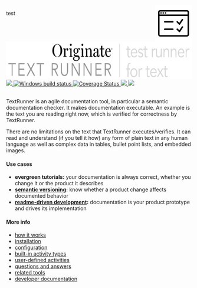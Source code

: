 <!-- logo is from: https://icons8.com/icon/40886/test -->
<img src="documentation/logo2.png" align="right">

test

<img src="documentation/logo.png" width="651" height="100" alt="TextRunner - test framework for documentation">

<a href="https://circleci.com/gh/Originate/text-runner">
  <img src="https://circleci.com/gh/Originate/text-runner.svg?style=shield" />
</a>
<a href="https://ci.appveyor.com/project/kevgo/text-runner/branch/master">
  <img src="https://ci.appveyor.com/api/projects/status/4qasl63vrmcu06e6/branch/master?svg=true" alt="Windows build status" />
</a>
<a href="https://coveralls.io/github/Originate/text-runner?branch=master">
  <img src="https://coveralls.io/repos/github/Originate/text-runner/badge.svg?1" alt='Coverage Status' />
</a>
<a href="https://david-dm.org/originate/text-runner">
  <img src="https://david-dm.org/originate/text-runner.svg" />
</a>
<a href="https://david-dm.org/originate/text-runner#info=devDependencies">
  <img src="https://david-dm.org/originate/text-runner/dev-status.svg" />
</a>
<br><br>

TextRunner is an agile documentation tool, in particular a semantic documentation checker.
It makes documentation executable.
An example is the text you are reading right now,
which is verified for correctness by TextRunner.

There are no limitations on the text that TextRunner executes/verifies.
It can read and understand (if you tell it how)
any form of plain text in any human language as well as
complex data in tables, bullet point lists, and embedded images.

#### Use cases

- **evergreen tutorials:**
  your documentation is always correct,
  whether you change it or the product it describes
- **[semantic versioning](http://semver.org):**
  know whether a product change affects documented behavior
- **[readme-driven development](http://tom.preston-werner.com/2010/08/23/readme-driven-development.html):**
  documentation is your product prototype and drives its implementation

#### More info

- [how it works](documentation/how-it-works.md)
- [installation](documentation/installation.md)
- [configuration](documentation/configuration.md)
- [built-in activity types](documentation/built-in-activity-types)
- [user-defined activities](documentation/user-defined-activities.md)
- [questions and answers](documentation/qna.md)
- [related tools](documentation/related-tools.md)
- [developer documentation](CONTRIBUTING.md)
